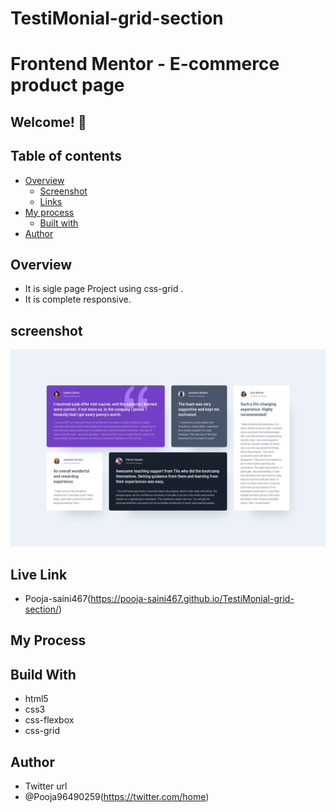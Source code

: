 # TestiMonial-grid-section

# Frontend Mentor - E-commerce product page


## Welcome! 👋

## Table of contents

- [Overview](#overview)
  - [Screenshot](#screenshot)
  - [Links](#links)
- [My process](#my-process)
  - [Built with](#built-with)
- [Author](#author)

## Overview 
- It is sigle page Project using css-grid .
- It is complete responsive.

## screenshot
<img src="https://github.com/Pooja-saini467/TestiMonial-grid-section/blob/main/design/desktop-design.jpg">


## Live Link
- Pooja-saini467(https://pooja-saini467.github.io/TestiMonial-grid-section/)


## My Process
## Build With
- html5
- css3
- css-flexbox
- css-grid

## Author
- Twitter url
- @Pooja96490259(https://twitter.com/home)

